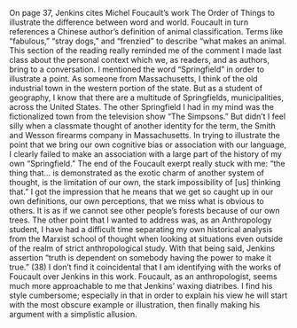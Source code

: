 On page 37, Jenkins cites Michel Foucault’s work The Order of Things to illustrate the difference between word and world. Foucault in turn references a Chinese author’s definition of animal classification. Terms like “fabulous,” “stray dogs,” and “frenzied” to describe “what makes an animal. This section of the reading really reminded me of the comment I made last class about the personal context which we, as readers, and as authors, bring to a conversation. I mentioned the word “Springfield” in order to illustrate a point. As someone from Massachusetts, I think of the old industrial town in the western portion of the state. But as a student of geography, I know that there are a multitude of Springfields, municipalities, across the United States. The other Springfield I had in my mind was the fictionalized town from the television show “The Simpsons.” But didn’t I feel silly when a classmate thought of another identity for the term, the Smith and Wesson firearms company in Massachusetts. In trying to illustrate the point that we bring our own cognitive bias or association with our language, I clearly failed to make an association with a large part of the history of my own “Springfield.” The end of the Foucault exerpt really stuck with me: “the thing that… is demonstrated as the exotic charm of another system of thought, is the limitation of our own, the stark impossibility of [us] thinking that.” I got the impression that he means that we get so caught up in our own definitions, our own perceptions, that we miss what is obvious to others. It is as if we cannot see other people’s forests because of our own trees. 
The other point that I wanted to address was, as an Anthropology student, I have had a difficult time separating my own historical analysis from the Marxist school of thought when looking at situations even outside of the realm of strict anthropological study. With that being said, Jenkins assertion “truth is dependent on somebody having the power to make it true.” (38) I don’t find it coincidental that I am identifying with the works of Foucault over Jenkins in this work. Foucault, as an anthropologist, seems much more approachable to me that Jenkins’ waxing diatribes. I find his style cumbersome; especially in that in order to explain his view he will start with the most obscure example or illustration, then finally making his argument with a simplistic allusion.
